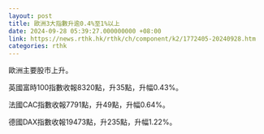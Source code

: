 ```yaml
---
layout: post
title: 歐洲3大指數升逾0.4%至1%以上
date: 2024-09-28 05:39:27.000000000 +08:00
link: https://news.rthk.hk/rthk/ch/component/k2/1772405-20240928.htm
categories: rthk
---
```


歐洲主要股市上升。

英國富時100指數收報8320點，升35點，升幅0.43%。

法國CAC指數收報7791點，升49點，升幅0.64%。

德國DAX指數收報19473點，升235點，升幅1.22%。
